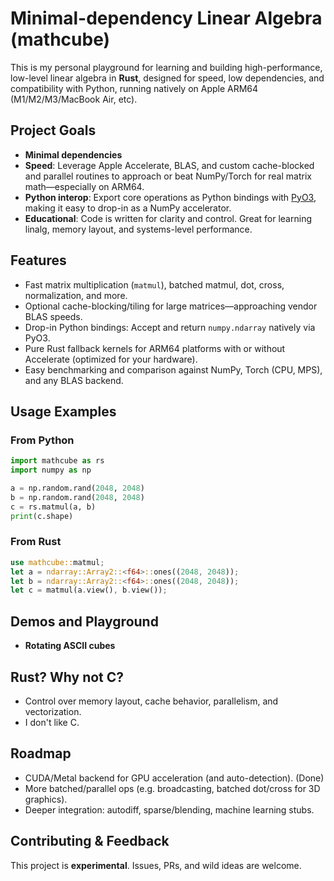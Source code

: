 # Minimal-dependency Linear Algebra (mathcube)

This is my personal playground for learning and building high-performance, low-level linear algebra in **Rust**, designed for speed, low dependencies, and compatibility with Python, running natively on Apple ARM64 (M1/M2/M3/MacBook Air, etc).

## Project Goals

- **Minimal dependencies**
- **Speed**: Leverage Apple Accelerate, BLAS, and custom cache-blocked and parallel routines to approach or beat NumPy/Torch for real matrix math—especially on ARM64.
- **Python interop**: Export core operations as Python bindings with [PyO3](https://pyo3.rs/), making it easy to drop-in as a NumPy accelerator.
- **Educational**: Code is written for clarity and control. Great for learning linalg, memory layout, and systems-level performance.

## Features

- Fast matrix multiplication (`matmul`), batched matmul, dot, cross, normalization, and more.
- Optional cache-blocking/tiling for large matrices—approaching vendor BLAS speeds.
- Drop-in Python bindings: Accept and return `numpy.ndarray` natively via PyO3.
- Pure Rust fallback kernels for ARM64 platforms with or without Accelerate (optimized for your hardware).
- Easy benchmarking and comparison against NumPy, Torch (CPU, MPS), and any BLAS backend.

## Usage Examples

### From Python

```python
import mathcube as rs
import numpy as np

a = np.random.rand(2048, 2048)
b = np.random.rand(2048, 2048)
c = rs.matmul(a, b)
print(c.shape)
```

### From Rust

```rust
use mathcube::matmul;
let a = ndarray::Array2::<f64>::ones((2048, 2048));
let b = ndarray::Array2::<f64>::ones((2048, 2048));
let c = matmul(a.view(), b.view());
```

## Demos and Playground

- **Rotating ASCII cubes**

## Rust? Why not C?

- Control over memory layout, cache behavior, parallelism, and vectorization.
- I don't like C.

## Roadmap

- CUDA/Metal backend for GPU acceleration (and auto-detection). (Done)
- More batched/parallel ops (e.g. broadcasting, batched dot/cross for 3D graphics).
- Deeper integration: autodiff, sparse/blending, machine learning stubs.

## Contributing & Feedback

This project is **experimental**. Issues, PRs, and wild ideas are welcome.
